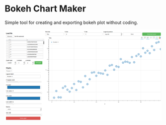 # Bokeh Chart Maker

Simple tool for creating and exporting bokeh plot without coding.

![](screenshot.png)